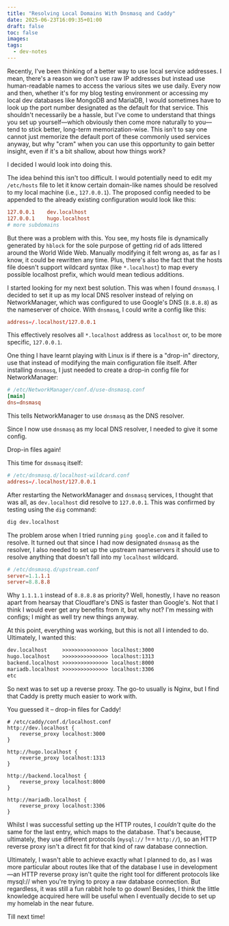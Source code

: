 ```yaml
---
title: "Resolving Local Domains With Dnsmasq and Caddy"
date: 2025-06-23T16:09:35+01:00
draft: false
toc: false
images:
tags: 
  - dev-notes
---
```


Recently, I've been thinking of a better way to use local service addresses. I mean, there's a reason we don't use raw IP addresses but instead use human-readable names to access the various sites we use daily. Every now and then, whether it's for my blog testing environment or accessing my local dev databases like MongoDB and MariaDB, I would sometimes have to look up the port number designated as the default for that service. This shouldn't necessarily be a hassle, but I've come to understand that things you set up yourself—which obviously then come more naturally to you—tend to stick better, long-term memorization-wise. This isn't to say one cannot just memorize the default port of these commonly used services anyway, but why "cram" when you can use this opportunity to gain better insight, even if it's a bit shallow, about how things work?

I decided I would look into doing this.

The idea behind this isn't too difficult. I would potentially need to edit my `/etc/hosts` file to let it know certain domain-like names should be resolved to my local machine (i.e., `127.0.0.1`). The proposed config needed to be appended to the already existing configuration would look like this:

```conf
127.0.0.1    dev.localhost
127.0.0.1    hugo.localhost
# more subdomains
```

But there was a problem with this. You see, my hosts file is dynamically generated by `hblock` for the sole purpose of getting rid of ads littered around the World Wide Web. Manually modifying it felt wrong as, as far as I know, it could be rewritten any time. Plus, there's also the fact that the hosts file doesn't support wildcard syntax (like `*.localhost`) to map every possible localhost prefix, which would mean tedious additions.

I started looking for my next best solution. This was when I found `dnsmasq`.
I decided to set it up as my local DNS resolver instead of relying on NetworkManager, which was configured to use Google's DNS (`8.8.8.8`) as the nameserver of choice.
With `dnsmasq`, I could write a config like this:

```conf
address=/.localhost/127.0.0.1
```
This effectively resolves all `*.localhost` address as `localhost` or, to be more specific, `127.0.0.1`.

One thing I have learnt playing with Linux is if there is a "drop-in" directory, use that instead of modifying the main configuration file itself.
After installing `dnsmasq`, I just needed to create a drop-in config file for NetworkManager:

```conf
# /etc/NetworkManager/conf.d/use-dnsmasq.conf
[main]
dns=dnsmasq
```
This tells NetworkManager to use `dnsmasq` as the DNS resolver.

Since I now use `dnsmasq` as my local DNS resolver, I needed to give it some config.

Drop-in files again!

This time for `dnsmasq` itself:
```conf
# /etc/dnsmasq.d/localhost-wildcard.conf
address=/.localhost/127.0.0.1
```
After restarting the NetworkManager and `dnsmasq` services, I thought that was all, as `dev.localhost` did resolve to `127.0.0.1`. This was confirmed by testing using the `dig` command:
```sh
dig dev.localhost
```
The problem arose when I tried running `ping google.com` and it failed to resolve.
It turned out that since I had now designated `dnsmasq` as the resolver, I also needed to set up the upstream nameservers it should use to resolve anything that doesn't fall into my `localhost` wildcard.
```conf
# /etc/dnsmasq.d/upstream.conf
server=1.1.1.1
server=8.8.8.8
```
Why `1.1.1.1` instead of `8.8.8.8` as priority? Well, honestly, I have no reason apart from hearsay that Cloudflare's DNS is faster than Google's. Not that I think I would ever get any benefits from it, but why not? I'm messing with configs; I might as well try new things anyway.

At this point, everything was working, but this is not all I intended to do. Ultimately, I wanted this:
```txt
dev.localhost     >>>>>>>>>>>>>>> localhost:3000
hugo.localhost    >>>>>>>>>>>>>>> localhost:1313
backend.localhost >>>>>>>>>>>>>>> localhost:8000
mariadb.localhost >>>>>>>>>>>>>>> localhost:3306
etc
```
So next was to set up a reverse proxy. The go-to usually is Nginx, but I find that Caddy is pretty much easier to work with.

You guessed it – drop-in files for Caddy!

```caddy
# /etc/caddy/conf.d/localhost.conf
http://dev.localhost {
    reverse_proxy localhost:3000
}

http://hugo.localhost {
    reverse_proxy localhost:1313
}

http://backend.localhost {
    reverse_proxy localhost:8000
}

http://mariadb.localhost {
    reverse_proxy localhost:3306
}
```
Whilst I was successful setting up the HTTP routes, I *couldn't* quite do the same for the last entry, which maps to the database. That's because, ultimately, they use different protocols (`mysql://` !== `http://`), so an HTTP reverse proxy isn't a direct fit for that kind of raw database connection.

Ultimately, I wasn't able to achieve exactly what I planned to do, as I was more particular about routes like that of the database I use in development—an HTTP reverse proxy isn't quite the right tool for different protocols like mysql:// when you're trying to proxy a raw database connection. But regardless, it was still a fun rabbit hole to go down! Besides, I think the little knowledge acquired here will be useful when I eventually decide to set up my homelab in the near future.

Till next time!

